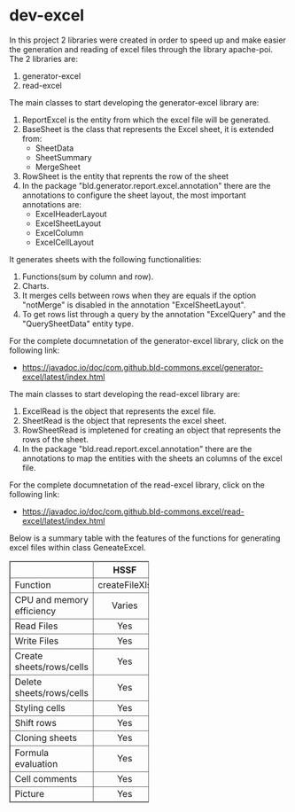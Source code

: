 # dev-excel
In this project 2 libraries were created in order to speed up and make easier the generation and reading of excel files through the library apache-poi.
The 2 libraries are:

  1)  generator-excel
  2)  read-excel
 
 
The main classes to start developing the generator-excel library are:

  1)  ReportExcel is the entity from which the excel file will be generated.
  2)  BaseSheet is the class that represents the Excel sheet, it is extended from:
        - SheetData
        - SheetSummary
        - MergeSheet
  3)  RowSheet is the entity that reprents the row  of the sheet
  4)  In the package "bld.generator.report.excel.annotation" there are the annotations to configure the sheet layout, the most important annotations are:
        - ExcelHeaderLayout
        - ExcelSheetLayout
        - ExcelColumn
        - ExcelCellLayout
        
It generates sheets with the following functionalities:
  1)  Functions(sum by column and row).
  2)  Charts.
  3)  It merges cells between rows when they are equals if the option "notMerge" is disabled in the annotation "ExcelSheetLayout".
  4)  To get rows list through a query by the annotation "ExcelQuery" and the "QuerySheetData" entity type.
        
For the complete documnetation of the generator-excel library, click on the following link:

  - https://javadoc.io/doc/com.github.bld-commons.excel/generator-excel/latest/index.html



The main classes to start developing the read-excel library are:
  1)  ExcelRead is the object that represents the excel file.
  2)  SheetRead is the object that represents the excel sheet.
  3)  RowSheetRead is impletened for creating an object that represents the rows of the sheet.
  4)  In the package "bld.read.report.excel.annotation" there are the annotations to map the entities with the sheets an columns of the excel file.

For the complete documnetation of the read-excel library, click on the following link:

  - https://javadoc.io/doc/com.github.bld-commons.excel/read-excel/latest/index.html
  
  
 Below is a summary table with the features of the functions for generating excel files within class GeneateExcel.
  
  <table style="width:50%; border: 1px solid #666;">
  <tr>
  <th style="width: 23%; border: 1px solid #666; text-align: center;"></th>
  <th style="width: 23%; border: 1px solid #666; text-align: center;">HSSF</th>
  <th style="width: 23%; border: 1px solid #666; text-align: center;">XSSF</th>
  <th style="width: 23%; border: 1px solid #666; text-align: center;">SXSSF</th>
  </tr>
  <tr>
  <td style="width: 23%; border: 1px solid #666;">Function</td>
  <td style="width: 23%; border: 1px solid #666;text-align: center;">createFileXls</td>
  <td style="width: 23%; border: 1px solid #666;text-align: center;">createFileXlsx</td>
  <td style="width: 23%; border: 1px solid #666;text-align: center;">createBigDataFileXlsx</td>
  </tr>
  <tr>
  <td style="width: 23%; border: 1px solid #666;">CPU and memory efficiency</td>
  <td style="width: 23%; border: 1px solid #666;text-align: center;">Varies</td>
  <td style="width: 23%; border: 1px solid #666;text-align: center;">varies</td>
  <td style="width: 23%; border: 1px solid #666;text-align: center;">Good</td>
  </tr>
  <tr>
  <td style="width: 23%; border: 1px solid #666;">Read Files</td>
  <td style="width: 23%; border: 1px solid #666;text-align: center;">Yes</td>
  <td style="width: 23%; border: 1px solid #666;text-align: center;">Yes</td>
  <td style="width: 23%; border: 1px solid #666;text-align: center;">No</td>
  </tr>
  <tr>
  <td style="width: 23%; border: 1px solid #666;">Write Files</td>
  <td style="width: 23%; border: 1px solid #666;text-align: center;">Yes</td>
  <td style="width: 23%; border: 1px solid #666;text-align: center;">Yes</td>
  <td style="width: 23%; border: 1px solid #666;text-align: center;">Yes</td>
  </tr>
  <tr>
  <td style="width: 23%; border: 1px solid #666;">Create sheets/rows/cells</td>
  <td style="width: 23%; border: 1px solid #666;text-align: center;">Yes</td>
  <td style="width: 23%; border: 1px solid #666;text-align: center;">Yes</td>
  <td style="width: 23%; border: 1px solid #666;text-align: center;">Yes</td>
  </tr>
  <tr>
  <td style="width: 23%; border: 1px solid #666;">Delete sheets/rows/cells</td>
  <td style="width: 23%; border: 1px solid #666;text-align: center;">Yes</td>
  <td style="width: 23%; border: 1px solid #666;text-align: center;">Yes</td>
  <td style="width: 23%; border: 1px solid #666;text-align: center;">No</td>
  </tr>
  <tr>
  <td style="width: 23%; border: 1px solid #666;">Styling cells</td>
  <td style="width: 23%; border: 1px solid #666;text-align: center;">Yes</td>
  <td style="width: 23%; border: 1px solid #666;text-align: center;">Yes</td>
  <td style="width: 23%; border: 1px solid #666;text-align: center;">Yes</td>
  </tr>
  <tr>
  <td style="width: 23%; border: 1px solid #666;">Shift rows</td>
  <td style="width: 23%; border: 1px solid #666;text-align: center;">Yes</td>
  <td style="width: 23%; border: 1px solid #666;text-align: center;">Yes</td>
  <td style="width: 23%; border: 1px solid #666;text-align: center;">No</td>
  </tr>
  <tr>
  <td style="width: 23%; border: 1px solid #666;">Cloning sheets</td>
  <td style="width: 23%; border: 1px solid #666;text-align: center;">Yes</td>
  <td style="width: 23%; border: 1px solid #666;text-align: center;">Yes</td>
  <td style="width: 23%; border: 1px solid #666;text-align: center;">No</td>
  </tr>
  <tr>
  <td style="width: 23%; border: 1px solid #666;">Formula evaluation</td>
  <td style="width: 23%; border: 1px solid #666;text-align: center;">Yes</td>
  <td style="width: 23%; border: 1px solid #666;text-align: center;">Yes</td>
  <td style="width: 23%; border: 1px solid #666;text-align: center;">No</td>
  </tr>
  <tr>
  <td style="width: 23%; border: 1px solid #666;">Cell comments</td>
  <td style="width: 23%; border: 1px solid #666;text-align: center;">Yes</td>
  <td style="width: 23%; border: 1px solid #666;text-align: center;">Yes</td>
  <td style="width: 23%; border: 1px solid #666;text-align: center;">No</td>
  </tr>
  <tr>
  <td style="width: 23%; border: 1px solid #666;">Picture</td>
  <td style="width: 23%; border: 1px solid #666;text-align: center;">Yes</td>
  <td style="width: 23%; border: 1px solid #666;text-align: center;">Yes</td>
  <td style="width: 23%; border: 1px solid #666;text-align: center;">No</td>
  </tr>
  </table>
  
